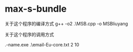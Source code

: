 # max-s-bundle

关于这个程序的编译方式
g++ -o2 .\MSB.cpp -o MSBliuyang

关于这个程序的调用方式

.\-name.exe .\email-Eu-core.txt 2 10